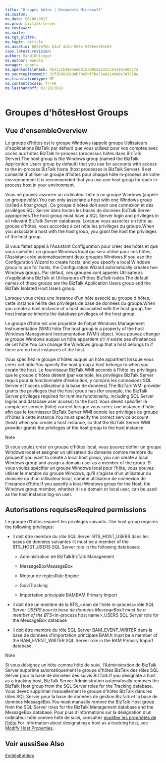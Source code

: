```yaml
---
title: "Groupes hôtes | Documents Microsoft"
ms.custom: 
ms.date: 06/08/2017
ms.prod: biztalk-server
ms.reviewer: 
ms.suite: 
ms.tgt_pltfrm: 
ms.topic: article
ms.assetid: 0d92478b-b3a2-4c5a-925e-5495ee481e82
caps.latest.revision: 
author: MandiOhlinger
ms.author: mandia
manager: anneta
ms.openlocfilehash: 4b3132b4084ed0d153895e252c5c64419ce0ac72
ms.sourcegitcommit: 32f380810b90b70e5df7be72a6a14988a747868e
ms.translationtype: MT
ms.contentlocale: fr-FR
ms.lasthandoff: 02/28/2018
---
```

# <a name="host-groups"></a><span data-ttu-id="9bf40-102">Groupes d'hôtes</span><span class="sxs-lookup"><span data-stu-id="9bf40-102">Host Groups</span></span>

## <a name="overview"></a><span data-ttu-id="9bf40-103">Vue d'ensemble</span><span class="sxs-lookup"><span data-stu-id="9bf40-103">Overview</span></span>
<span data-ttu-id="9bf40-104">Le groupe d'hôtes est le groupe Windows (appelé groupe Utilisateurs d'applications BizTalk par défaut) que vous utilisez pour vos comptes avec accès aux hôtes BizTalk In-process (processus hôtes dans BizTalk Server).</span><span class="sxs-lookup"><span data-stu-id="9bf40-104">The host group is the Windows group (named the BizTalk Application Users group by default) that you use for accounts with access to the in-process BizTalk hosts (host processes in BizTalk Server).</span></span> <span data-ttu-id="9bf40-105">Il est conseillé d'utiliser un groupe d'hôtes pour chaque hôte In-process de votre environnement.</span><span class="sxs-lookup"><span data-stu-id="9bf40-105">It is recommended that you use one host group for each in-process host in your environment.</span></span>  
  
 <span data-ttu-id="9bf40-106">Vous ne pouvez associer un ordinateur hôte à un groupe Windows (appelé un *groupe hôte*).</span><span class="sxs-lookup"><span data-stu-id="9bf40-106">You can only associate a host with one Windows group (called a *host group*).</span></span> <span data-ttu-id="9bf40-107">Ce groupe d'hôtes doit avoir une connexion et des privilèges SQL Server dans toutes les bases de données BizTalk Server appropriées.</span><span class="sxs-lookup"><span data-stu-id="9bf40-107">The host group must have a SQL Server login and privileges in all relevant BizTalk Server databases.</span></span> <span data-ttu-id="9bf40-108">Lorsque vous associez un hôte au groupe d'hôtes, vous accordez à cet hôte les privilèges du groupe.</span><span class="sxs-lookup"><span data-stu-id="9bf40-108">When you associate a host with the host group, you grant the host the privileges of the host group.</span></span>  
  
 <span data-ttu-id="9bf40-109">Si vous faites appel à l'Assistant Configuration pour créer des hôtes et que vous spécifiez un groupe Windows local qui sera utilisé pour ces hôtes, l'Assistant crée automatiquement deux groupes Windows.</span><span class="sxs-lookup"><span data-stu-id="9bf40-109">If you use the Configuration Wizard to create hosts, and you specify a local Windows group to use for hosts, the Configuration Wizard automatically creates two Windows groups.</span></span> <span data-ttu-id="9bf40-110">Par défaut, ces groupes sont appelés Utilisateurs d'applications BizTalk et Utilisateurs d'hôtes BizTalk isolés.</span><span class="sxs-lookup"><span data-stu-id="9bf40-110">The default names of these groups are the BizTalk Application Users group and the BizTalk Isolated Host Users group.</span></span>  
  
 <span data-ttu-id="9bf40-111">Lorsque vous créez une instance d'un hôte associé au groupe d'hôtes, cette instance hérite des privilèges de base de données du groupe.</span><span class="sxs-lookup"><span data-stu-id="9bf40-111">When you create a host instance of a host associated with the host group, the host instance inherits the database privileges of the host group.</span></span>  
  
 <span data-ttu-id="9bf40-112">Le groupe d'hôte est une propriété de l'objet Windows Management Instrumentation (WMI) hôte.</span><span class="sxs-lookup"><span data-stu-id="9bf40-112">The host group is a property of the host Windows Management Instrumentation (WMI) object.</span></span> <span data-ttu-id="9bf40-113">Vous pouvez changer le groupe Windows auquel un hôte appartient s'il n'existe pas d'instances de cet hôte.</span><span class="sxs-lookup"><span data-stu-id="9bf40-113">You can change the Windows group that a host belongs to if there are no host instances of the host.</span></span>  
  
 <span data-ttu-id="9bf40-114">Vous spécifiez le groupe d'hôtes auquel un hôte appartient lorsque vous créez cet hôte.</span><span class="sxs-lookup"><span data-stu-id="9bf40-114">You specify the host group a host belongs to when you create the host.</span></span> <span data-ttu-id="9bf40-115">Le fournisseur BizTalk WMI accorde à l'hôte les privilèges que le groupe d'hôtes détient (par exemple, les privilèges BizTalk Server requis pour la fonctionnalité d'exécution, y compris les connexions SQL Server et l'accès utilisateur à la base de données).</span><span class="sxs-lookup"><span data-stu-id="9bf40-115">The BizTalk WMI provider grants the privileges that the host group has (for example, the BizTalk Server privileges required for runtime functionality, including SQL Server logins and database user access) to the host.</span></span> <span data-ttu-id="9bf40-116">Vous devez spécifier le compte de service (hôte) correct lorsque vous créez une instance d'hôte afin que le fournisseur BizTalk Server WMI octroie les privilèges du groupe d'hôtes à cette instance.</span><span class="sxs-lookup"><span data-stu-id="9bf40-116">You must specify the correct service account (host) when you create a host instance, so that the BizTalk Server WMI provider grants the privileges of the host group to the host instance.</span></span>  
  
> [!NOTE]
>  <span data-ttu-id="9bf40-117">Si vous voulez créer un groupe d'hôtes local, vous pouvez définir un groupe Windows local et assigner un utilisateur du domaine comme membre du groupe.</span><span class="sxs-lookup"><span data-stu-id="9bf40-117">If you want to create a local host group, you can create a local Windows group and assign a domain user as a member of the group.</span></span> <span data-ttu-id="9bf40-118">Si vous voulez spécifier un groupe Windows local pour l'hôte, vous pouvez utiliser le membre du groupe Windows, qu'il s'agisse d'un utilisateur du domaine ou d'un utilisateur local, comme utilisateur de connexion de l'instance d'hôte.</span><span class="sxs-lookup"><span data-stu-id="9bf40-118">If you specify a local Windows group for the Host, the Windows group member, whether it is a domain or local user, can be used as the host instance log-on user.</span></span>  

## <a name="required-permissions"></a><span data-ttu-id="9bf40-119">Autorisations requises</span><span class="sxs-lookup"><span data-stu-id="9bf40-119">Required permissions</span></span>  
 <span data-ttu-id="9bf40-120">Le groupe d'hôtes requiert les privilèges suivants :</span><span class="sxs-lookup"><span data-stu-id="9bf40-120">The host group requires the following privileges:</span></span>  
  
-   <span data-ttu-id="9bf40-121">Il doit être membre du rôle SQL Server BTS_HOST_USERS dans les bases de données suivantes :</span><span class="sxs-lookup"><span data-stu-id="9bf40-121">It must be a member of the BTS_HOST_USERS SQL Server role in the following databases:</span></span>  
  
    -   <span data-ttu-id="9bf40-122">Administration de BizTalk</span><span class="sxs-lookup"><span data-stu-id="9bf40-122">BizTalk Management</span></span> 
  
    -   <span data-ttu-id="9bf40-123">MessageBox</span><span class="sxs-lookup"><span data-stu-id="9bf40-123">MessageBox</span></span>  
  
    -   <span data-ttu-id="9bf40-124">Moteur de règles</span><span class="sxs-lookup"><span data-stu-id="9bf40-124">Rule Engine</span></span>  
  
    -   <span data-ttu-id="9bf40-125">Suivi</span><span class="sxs-lookup"><span data-stu-id="9bf40-125">Tracking</span></span>  
  
    -   <span data-ttu-id="9bf40-126">Importation principale BAM</span><span class="sxs-lookup"><span data-stu-id="9bf40-126">BAM Primary Import</span></span>  
  
-   <span data-ttu-id="9bf40-127">Il doit être un membre de la BTS_\<nom de l’hôte in-process\>rôle SQL Server _USERS pour la base de données MessageBox</span><span class="sxs-lookup"><span data-stu-id="9bf40-127">It must be a member of the BTS_\<in-process host name\>_USERS SQL Server role for the MessageBox database</span></span>  
  
-   <span data-ttu-id="9bf40-128">Il doit être membre du rôle SQL Server BAM_EVENT_WRITER dans la base de données d'importation principale BAM.</span><span class="sxs-lookup"><span data-stu-id="9bf40-128">It must be a member of the BAM_EVENT_WRITER SQL Server role in the BAM Primary Import database.</span></span>  
  
> [!NOTE]
>  <span data-ttu-id="9bf40-129">Si vous désignez un hôte comme hôte de suivi, l'Administration de BizTalk Server supprime automatiquement le groupe d'hôtes BizTalk des rôles SQL Server pour la base de données des suivis BizTalk.</span><span class="sxs-lookup"><span data-stu-id="9bf40-129">If you designate a host as a tracking host, BizTalk Server Administration automatically removes the BizTalk Host group from the SQL Server roles for the Tracking database.</span></span> <span data-ttu-id="9bf40-130">Vous devez supprimer manuellement le groupe d'hôtes BizTalk dans les rôles SQL Server pour la base de données de gestion BizTalk et la base de données MessageBox.</span><span class="sxs-lookup"><span data-stu-id="9bf40-130">You must manually remove the BizTalk Host group from the SQL Server roles for the BizTalk Management database and the MessageBox database.</span></span> <span data-ttu-id="9bf40-131">Pour plus d’informations sur la désignation d’un ordinateur hôte comme hôte de suivi, consultez [modifier les propriétés de l’hôte](../core/how-to-modify-host-properties.md).</span><span class="sxs-lookup"><span data-stu-id="9bf40-131">For information about designating a host as a tracking host, see [Modify Host Properties](../core/how-to-modify-host-properties.md).</span></span>  
  
## <a name="see-also"></a><span data-ttu-id="9bf40-132">Voir aussi</span><span class="sxs-lookup"><span data-stu-id="9bf40-132">See Also</span></span>  
 [<span data-ttu-id="9bf40-133">Entités</span><span class="sxs-lookup"><span data-stu-id="9bf40-133">Entities</span></span>](../core/entities.md)